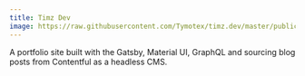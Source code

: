```yaml
---
title: Timz Dev
image: https://raw.githubusercontent.com/Tymotex/timz.dev/master/public/frontpage.png
---
```


A portfolio site built with the Gatsby, Material UI, GraphQL and sourcing blog posts from Contentful as a headless CMS.
